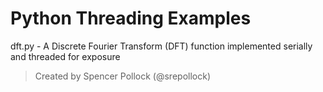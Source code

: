 # Python Threading Examples

dft.py - A Discrete Fourier Transform (DFT) function implemented serially and threaded for exposure

> Created by Spencer Pollock (@srepollock)
